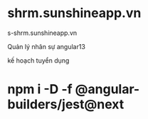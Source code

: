 # shrm.sunshineapp.vn

s-shrm.sunshineapp.vn

Quản lý nhân sự angular13


kế hoạch tuyển dụng


# npm i -D -f @angular-builders/jest@next
